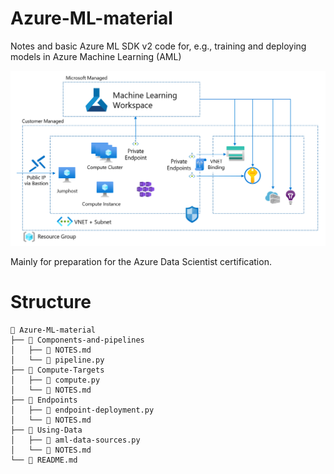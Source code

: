 # Azure-ML-material
Notes and basic Azure ML SDK v2 code for, e.g., training and deploying models in Azure Machine Learning (AML)

![AML](architecture_aml_pl.png)

Mainly for preparation for the Azure Data Scientist certification. 

# Structure

```
📁 Azure-ML-material
├── 📁 Components-and-pipelines
│   ├── 📘 NOTES.md
│   └── 🐍 pipeline.py
├── 📁 Compute-Targets
│   ├── 🐍 compute.py
│   └── 📘 NOTES.md
├── 📁 Endpoints
│   ├── 🐍 endpoint-deployment.py
│   └── 📘 NOTES.md
├── 📁 Using-Data
│   ├── 🐍 aml-data-sources.py
│   └── 📘 NOTES.md
└── 📘 README.md
```
